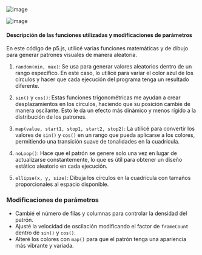 ![image](https://github.com/user-attachments/assets/6f5fa213-aa4c-4d33-a58e-d0a4d7555a92)

![image](https://github.com/user-attachments/assets/82b9f0f5-0ba6-4fe7-bcd7-4d07d8214098)

#### Descripción de las funciones utilizadas y modificaciones de parámetros  

En este código de p5.js, utilicé varias funciones matemáticas y de dibujo para generar patrones visuales de manera aleatoria.  

1. `random(min, max)`: Se usa para generar valores aleatorios dentro de un rango específico. En este caso, lo utilicé para variar el color azul de los círculos y hacer que cada ejecución del programa tenga un resultado diferente.  

2. `sin()` y `cos()`: Estas funciones trigonométricas me ayudan a crear desplazamientos en los círculos, haciendo que su posición cambie de manera oscilante. Esto le da un efecto más dinámico y menos rígido a la distribución de los patrones.  

3. `map(value, start1, stop1, start2, stop2)`: La utilicé para convertir los valores de `sin()` y `cos()` en un rango que pueda aplicarse a los colores, permitiendo una transición suave de tonalidades en la cuadrícula.  

4. `noLoop()`: Hace que el patrón se genere solo una vez en lugar de actualizarse constantemente, lo que es útil para obtener un diseño estático aleatorio en cada ejecución.  

5. `ellipse(x, y, size)`: Dibuja los círculos en la cuadrícula con tamaños proporcionales al espacio disponible.  

### Modificaciones de parámetros
- Cambié el número de filas y columnas para controlar la densidad del patrón.  
- Ajusté la velocidad de oscilación modificando el factor de `frameCount` dentro de `sin()` y `cos()`.  
- Alteré los colores con `map()` para que el patrón tenga una apariencia más vibrante y variada.  

